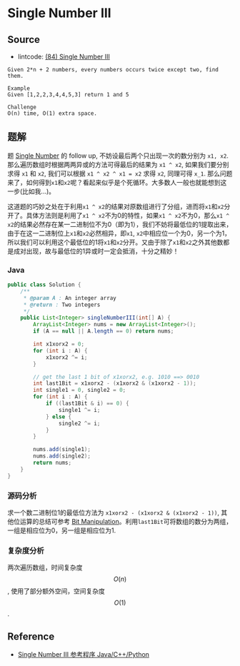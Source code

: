 # Single Number III

## Source

- lintcode: [(84) Single Number III](http://www.lintcode.com/en/problem/single-number-iii/)

```
Given 2*n + 2 numbers, every numbers occurs twice except two, find them.

Example
Given [1,2,2,3,4,4,5,3] return 1 and 5

Challenge
O(n) time, O(1) extra space.
```

## 题解

题 [Single Number](http://algorithm.yuanbin.me/zh-hans/math_and_bit_manipulation/single_number.html) 的 follow up, 不妨设最后两个只出现一次的数分别为 `x1, x2`. 那么遍历数组时根据两两异或的方法可得最后的结果为 `x1 ^ x2`, 如果我们要分别求得 `x1` 和 `x2`, 我们可以根据 `x1 ^ x2 ^ x1 = x2` 求得 `x2`, 同理可得 `x_1`. 那么问题来了，如何得到`x1`和`x2`呢？看起来似乎是个死循环。大多数人一般也就能想到这一步(比如我...)。

这道题的巧妙之处在于利用`x1 ^ x2`的结果对原数组进行了分组，进而将`x1`和`x2`分开了。具体方法则是利用了`x1 ^ x2`不为0的特性，如果`x1 ^ x2`不为0，那么`x1 ^ x2`的结果必然存在某一二进制位不为0（即为1），我们不妨将最低位的1提取出来，由于在这一二进制位上`x1`和`x2`必然相异，即`x1`, `x2`中相应位一个为0，另一个为1，所以我们可以利用这个最低位的1将`x1`和`x2`分开。又由于除了`x1`和`x2`之外其他数都是成对出现，故与最低位的1异或时一定会抵消，十分之精妙！

### Java

```java
public class Solution {
    /**
     * @param A : An integer array
     * @return : Two integers
     */
    public List<Integer> singleNumberIII(int[] A) {
        ArrayList<Integer> nums = new ArrayList<Integer>();
        if (A == null || A.length == 0) return nums;

        int x1xorx2 = 0;
        for (int i : A) {
            x1xorx2 ^= i;
        }

        // get the last 1 bit of x1xorx2, e.g. 1010 ==> 0010
        int last1Bit = x1xorx2 - (x1xorx2 & (x1xorx2 - 1));
        int single1 = 0, single2 = 0;
        for (int i : A) {
            if ((last1Bit & i) == 0) {
                single1 ^= i;
            } else {
                single2 ^= i;
            }
        }

        nums.add(single1);
        nums.add(single2);
        return nums;
    }
}
```

### 源码分析

求一个数二进制位1的最低位方法为 `x1xorx2 - (x1xorx2 & (x1xorx2 - 1))`, 其他位运算的总结可参考 [Bit Manipulation](http://algorithm.yuanbin.me/zh-hans/basics_misc/bit_manipulation.html)。利用`last1Bit`可将数组的数分为两组，一组是相应位为0，另一组是相应位为1.

### 复杂度分析

两次遍历数组，时间复杂度 $$O(n)$$, 使用了部分额外空间，空间复杂度 $$O(1)$$.

## Reference

- [Single Number III 参考程序 Java/C++/Python](http://www.jiuzhang.com/solutions/single-number-iii/)

